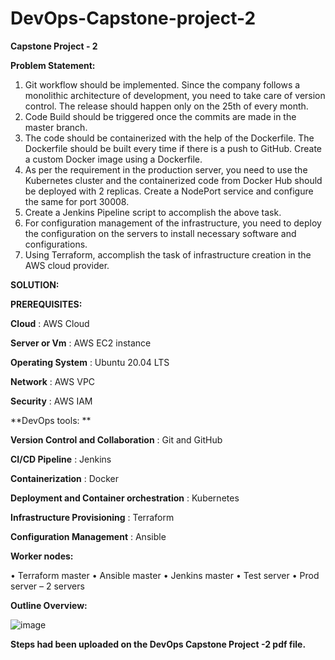 # DevOps-Capstone-project-2

**Capstone Project - 2**

**Problem Statement:**

1. Git workflow should be implemented. Since the company follows a monolithic architecture of development, you need to take care of version control. The release should happen only on the 25th of every month.
2. Code Build should be triggered once the commits are made in the master branch.
3. The code should be containerized with the help of the Dockerfile. The Dockerfile should be built every time if there is a push to GitHub. Create a custom Docker image using a Dockerfile.
4. As per the requirement in the production server, you need to use the Kubernetes cluster and the containerized code from Docker Hub should be deployed with 2 replicas. Create a NodePort service and configure the same for port 30008.
5. Create a Jenkins Pipeline script to accomplish the above task.
6. For configuration management of the infrastructure, you need to deploy the configuration on the servers to install necessary software and configurations.
7. Using Terraform, accomplish the task of infrastructure creation in the AWS cloud provider.


**SOLUTION:**

**PREREQUISITES:**

**Cloud**                                    : AWS Cloud

**Server or Vm**                             : AWS EC2 instance

**Operating System**                         : Ubuntu 20.04 LTS

**Network**                                  : AWS VPC

**Security**                                 : AWS IAM

**DevOps tools: **

**Version Control and Collaboration**        : Git and GitHub

**CI/CD Pipeline**                           : Jenkins

**Containerization**                         : Docker

**Deployment and Container orchestration**   : Kubernetes

**Infrastructure Provisioning**              : Terraform 

**Configuration Management**                 : Ansible


**Worker nodes:**

•	Terraform master
•	Ansible master
•	Jenkins master
•	Test server
•	Prod server – 2 servers

**Outline Overview:**

![image](https://github.com/Ravivarman16/DevOps-Capstone-project-2/assets/129171351/8a27288b-daf7-45f8-945c-1bed41ce6adb)

**Steps had been uploaded on the DevOps Capstone Project -2 pdf file.**

 


